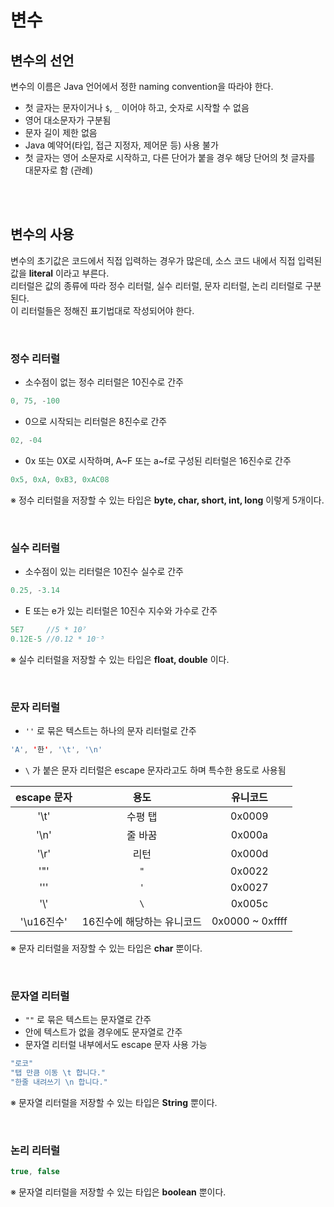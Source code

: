# 변수

## 변수의 선언

변수의 이름은 Java 언어에서 정한 naming convention을 따라야 한다.

- 첫 글자는 문자이거나 `$`, `_` 이어야 하고, 숫자로 시작할 수 없음
- 영어 대소문자가 구분됨
- 문자 길이 제한 없음
- Java 예약어(타입, 접근 지정자, 제어문 등) 사용 불가
- 첫 글자는 영어 소문자로 시작하고, 다른 단어가 붙을 경우 해당 단어의 첫 글자를 대문자로 함 (관례)

<br>
<br>

## 변수의 사용

변수의 초기값은 코드에서 직접 입력하는 경우가 많은데, 소스 코드 내에서 직접 입력된 값을 **literal** 이라고 부른다.  
리터럴은 값의 종류에 따라 정수 리터럴, 실수 리터럴, 문자 리터럴, 논리 리터럴로 구분된다.  
이 리터럴들은 정해진 표기법대로 작성되어야 한다.

<br>

### 정수 리터럴

- 소수점이 없는 정수 리터럴은 10진수로 간주

```java
0, 75, -100
```

- 0으로 시작되는 리터럴은 8진수로 간주

```java
02, -04
```

- 0x 또는 0X로 시작하며, A~F 또는 a~f로 구성된 리터럴은 16진수로 간주

```java
0x5, 0xA, 0xB3, 0xAC08
```

※ 정수 리터럴을 저장할 수 있는 타입은 **byte, char, short, int, long** 이렇게 5개이다.

<br>

### 실수 리터럴

- 소수점이 있는 리터럴은 10진수 실수로 간주

```java
0.25, -3.14
```

- E 또는 e가 있는 리터럴은 10진수 지수와 가수로 간주

```java
5E7     //5 * 10⁷
0.12E-5 //0.12 * 10­⁻⁵
```

※ 실수 리터럴을 저장할 수 있는 타입은 **float, double** 이다.

<br>

### 문자 리터럴

- `''` 로 묶은 텍스트는 하나의 문자 리터럴로 간주

```java
'A', '한', '\t', '\n'
```

- `\` 가 붙은 문자 리터럴은 escape 문자라고도 하며 특수한 용도로 사용됨

| escape 문자 |            용도            |    유니코드     |
| :---------: | :------------------------: | :-------------: |
|    '\t'     |          수평 탭           |     0x0009      |
|    '\n'     |          줄 바꿈           |     0x000a      |
|    '\r'     |            리턴            |     0x000d      |
|    '\"'     |            `"`             |     0x0022      |
|    '\''     |            `'`             |     0x0027      |
|    '\\'     |            `\`             |     0x005c      |
| '\u16진수'  | 16진수에 해당하는 유니코드 | 0x0000 ~ 0xffff |

※ 문자 리터럴을 저장할 수 있는 타입은 **char** 뿐이다.

<br>

### 문자열 리터럴

- `""` 로 묶은 텍스트는 문자열로 간주
- 안에 텍스트가 없을 경우에도 문자열로 간주
- 문자열 리터럴 내부에서도 escape 문자 사용 가능

```java
"로코"
"탭 만큼 이동 \t 합니다."
"한줄 내려쓰기 \n 합니다."
```

※ 문자열 리터럴을 저장할 수 있는 타입은 **String** 뿐이다.

<br>

### 논리 리터럴

```java
true, false
```

※ 문자열 리터럴을 저장할 수 있는 타입은 **boolean** 뿐이다.
